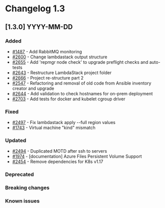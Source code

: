 # Changelog 1.3

## [1.3.0] YYYY-MM-DD

### Added

- [#1487](https://github.com//lambdastack/lambdastack/issues/1487) - Add RabbitMQ monitoring
- [#2600](https://github.com/lambdastack/lambdastack/issues/2600) - Change lambdastack output structure
- [#2655](https://github.com/lambdastack/lambdastack/issues/2655) - Add 'repmgr node check' to upgrade preflight checks and auto-tests
- [#2643](https://github.com/lambdastack/lambdastack/issues/2643) - Restructure LambdaStack project folder
- [#2666](https://github.com/lambdastack/lambdastack/issues/2666) - Project re-structure part 2
- [#2547](https://github.com/lambdastack/lambdastack/issues/2547) - Refactoring and removal of old code from Ansible inventory creator and upgrade
- [#2644](https://github.com/lambdastack/lambdastack/issues/2644) - Add validation to check hostnames for on-prem deployment
- [#2703](https://github.com/lambdastack/lambdastack/issues/2703) - Add tests for docker and kubelet cgroup driver

### Fixed

- [#2497](https://github.com/lambdastack/lambdastack/issues/2497) - Fix lambdastack apply --full region values
- [#1743](https://github.com/lambdastack/lambdastack/issues/1743) - Virtual machine "kind" mismatch

### Updated

- [#2494](https://github.com/lambdastack/lambdastack/issues/2494) - Duplicated MOTD after ssh to servers
- [#1974](https://github.com/lambdastack/lambdastack/issues/1974) - [documentation] Azure Files Persistent Volume Support
- [#2454](https://github.com/lambdastack/lambdastack/issues/2454) - Remove dependencies for K8s v1.17

### Deprecated

### Breaking changes

### Known issues

